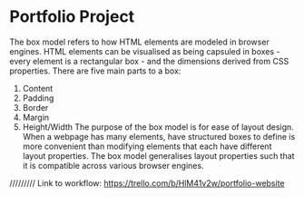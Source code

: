 # Portfolio Project

The box model refers to how HTML elements are modeled in browser engines. HTML elements can be visualised as being capsuled in boxes - every element is a rectangular box - and the dimensions derived from CSS properties. 
There are five main parts to a box: 
1. Content
2. Padding
3. Border
4. Margin
5. Height/Width
The purpose of the box model is for ease of layout design. When a webpage has many elements, have structured boxes to define is more convenient than modifying elements that each have different layout properties. The box model generalises layout properties such that it is compatible across various browser engines. 

/////////
Link to workflow: https://trello.com/b/HlM41v2w/portfolio-website 

